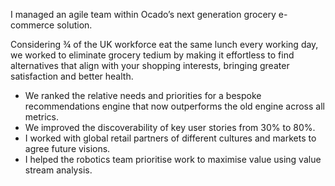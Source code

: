 I managed an agile team within Ocado’s next generation grocery e-commerce solution.

Considering ¾ of the UK workforce eat the same lunch every working day, we worked to eliminate grocery tedium by making it effortless to find alternatives that align with your shopping interests, bringing greater satisfaction and better health.

-	We ranked the relative needs and priorities for a bespoke recommendations engine that now outperforms the old engine across all metrics.
-	We improved the discoverability of key user stories from 30% to 80%.
- I worked with global retail partners of different cultures and markets to agree future visions.
-	I helped the robotics team prioritise work to maximise value using value stream analysis.